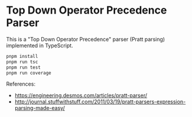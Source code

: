 # Top Down Operator Precedence Parser

This is a "Top Down Operator Precedence" parser (Pratt parsing) implemented in TypeScript.

```sh
pnpm install
pnpm run tsc
pnpm run test
pnpm run coverage
```

References:

- https://engineering.desmos.com/articles/pratt-parser/
- http://journal.stuffwithstuff.com/2011/03/19/pratt-parsers-expression-parsing-made-easy/
